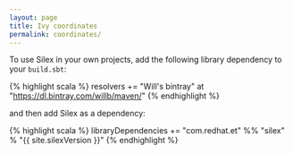 ```yaml
---
layout: page
title: Ivy coordinates
permalink: coordinates/
---
```


To use Silex in your own projects, add the following library dependency to your `build.sbt`:

{% highlight scala %}
resolvers += "Will's bintray" at "https://dl.bintray.com/willb/maven/"
{% endhighlight %}

and then add Silex as a dependency:

{% highlight scala %}
libraryDependencies += "com.redhat.et" %% "silex" % "{{ site.silexVersion }}"
{% endhighlight %}
